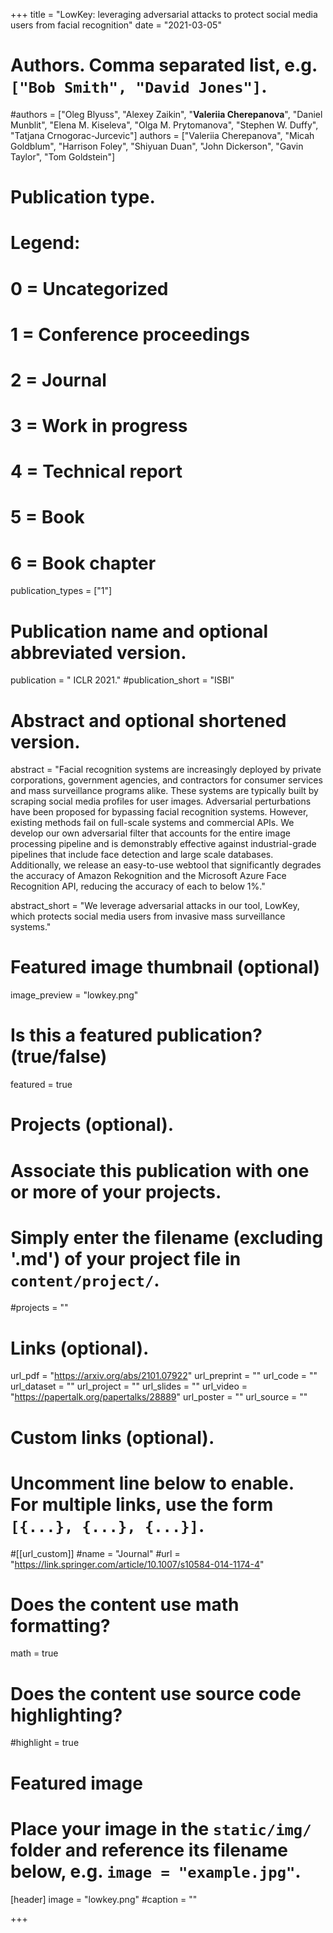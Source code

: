 +++
title = "LowKey: leveraging adversarial attacks to protect social media users from facial recognition"
date = "2021-03-05"

# Authors. Comma separated list, e.g. `["Bob Smith", "David Jones"]`.

#authors = ["Oleg Blyuss", "Alexey Zaikin", "**Valeriia Cherepanova**", "Daniel Munblit", "Elena M. Kiseleva", "Olga M. Prytomanova", "Stephen W. Duffy", "Tatjana Crnogorac-Jurcevic"]
authors = ["Valeriia Cherepanova", "Micah Goldblum", "Harrison Foley", "Shiyuan Duan", "John Dickerson", "Gavin Taylor", "Tom Goldstein"]

# Publication type.
# Legend:
# 0 = Uncategorized
# 1 = Conference proceedings
# 2 = Journal
# 3 = Work in progress
# 4 = Technical report
# 5 = Book
# 6 = Book chapter
publication_types = ["1"]

# Publication name and optional abbreviated version.
publication = "	ICLR 2021."
#publication_short = "ISBI"

# Abstract and optional shortened version.



abstract = "Facial recognition systems are increasingly deployed by private corporations, government agencies, and contractors for consumer services and mass surveillance programs alike. These systems are typically built by scraping social media profiles for user images. Adversarial perturbations have been proposed for bypassing facial recognition systems. However, existing methods fail on full-scale systems and commercial APIs. We develop our own adversarial filter that accounts for the entire image processing pipeline and is demonstrably effective against industrial-grade pipelines that include face detection and large scale databases. Additionally, we release an easy-to-use webtool that significantly degrades the accuracy of Amazon Rekognition and the Microsoft Azure Face Recognition API, reducing the accuracy of each to below 1%."

abstract_short = "We leverage adversarial attacks in our tool, LowKey, which protects social media users from invasive mass surveillance systems."

# Featured image thumbnail (optional)
image_preview = "lowkey.png"

# Is this a featured publication? (true/false)
featured = true

# Projects (optional).
#   Associate this publication with one or more of your projects.
#   Simply enter the filename (excluding '.md') of your project file in `content/project/`.
#projects = ""

# Links (optional).
url_pdf = "https://arxiv.org/abs/2101.07922"
url_preprint = ""
url_code = ""
url_dataset = ""
url_project = ""
url_slides = ""
url_video = "https://papertalk.org/papertalks/28889"
url_poster = ""
url_source = ""

# Custom links (optional).
#   Uncomment line below to enable. For multiple links, use the form `[{...}, {...}, {...}]`.
#[[url_custom]]
#name = "Journal"
#url = "https://link.springer.com/article/10.1007/s10584-014-1174-4"

# Does the content use math formatting?
math = true

# Does the content use source code highlighting?
#highlight = true
  
# Featured image
# Place your image in the `static/img/` folder and reference its filename below, e.g. `image = "example.jpg"`.
[header]
image = "lowkey.png"
#caption = ""

+++

